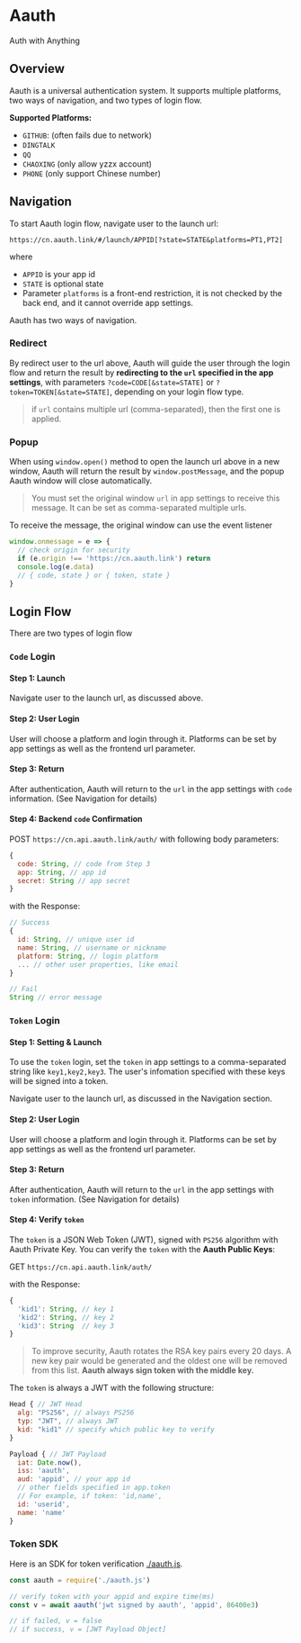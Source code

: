 # Aauth

Auth with Anything

## Overview

Aauth is a universal authentication system. It supports multiple platforms, two ways of navigation, and two types of login flow.

**Supported Platforms:**

- `GITHUB`: (often fails due to network)
- `DINGTALK`
- `QQ`
- `CHAOXING` (only allow yzzx account)
- `PHONE` (only support Chinese number)

## Navigation

To start Aauth login flow, navigate user to the launch url:
```
https://cn.aauth.link/#/launch/APPID[?state=STATE&platforms=PT1,PT2]
```

where
- `APPID` is your app id
- `STATE` is optional state
- Parameter `platforms` is a front-end restriction, it is not checked by the back end, and it cannot override app settings.

Aauth has two ways of navigation.

### Redirect

By redirect user to the url above, Aauth will guide the user through the login flow and return the result by **redirecting to the `url` specified in the app settings**, with parameters `?code=CODE[&state=STATE]` or `?token=TOKEN[&state=STATE]`, depending on your login flow type.

> if `url` contains multiple url (comma-separated), then the first one is applied.

### Popup

When using `window.open()` method to open the launch url above in a new window, Aauth will return the result by `window.postMessage`, and the popup Aauth window will close automatically. 

> You must set the original window `url` in app settings to receive this message. It can be set as comma-separated multiple urls.

To receive the message, the original window can use the event listener 
```js
window.onmessage = e => {
  // check origin for security
  if (e.origin !== 'https://cn.aauth.link') return
  console.log(e.data)
  // { code, state } or { token, state }
}
```

## Login Flow

There are two types of login flow

### `Code` Login

#### Step 1: Launch

Navigate user to the launch url, as discussed above.

#### Step 2: User Login

User will choose a platform and login through it. Platforms can be set by app settings as well as the frontend url parameter.

#### Step 3: Return

After authentication, Aauth will return to the `url` in the app settings with `code` information. (See Navigation for details)

#### Step 4: Backend `code` Confirmation

POST `https://cn.api.aauth.link/auth/` with following body parameters:
```js
{
  code: String, // code from Step 3
  app: String, // app id
  secret: String // app secret
}
```

with the Response:
```js
// Success
{
  id: String, // unique user id
  name: String, // username or nickname
  platform: String, // login platform
  ... // other user properties, like email
}

// Fail
String // error message
```

### `Token` Login

#### Step 1: Setting & Launch

To use the `token` login, set the `token` in app settings to a comma-separated string like `key1,key2,key3`. The user's infomation specified with these keys will be signed into a token.

Navigate user to the launch url, as discussed in the Navigation section.

#### Step 2: User Login

User will choose a platform and login through it. Platforms can be set by app settings as well as the frontend url parameter.

#### Step 3: Return

After authentication, Aauth will return to the `url` in the app settings with `token` information. (See Navigation for details)

#### Step 4: Verify `token`

The `token` is a JSON Web Token (JWT), signed with `PS256` algorithm with Aauth Private Key. You can verify the `token` with the **Aauth Public Keys**:

GET `https://cn.api.aauth.link/auth/`

with the Response:
```js
{
  'kid1': String, // key 1
  'kid2': String, // key 2
  'kid3': String  // key 3
}
```

> To improve security, Aauth rotates the RSA key pairs every 20 days. A new key pair would be generated and the oldest one will be removed from this list. **Aauth always sign token with the middle key.**

The `token` is always a JWT with the following structure:

```js
Head { // JWT Head
  alg: "PS256", // always PS256
  typ: "JWT", // always JWT
  kid: "kid1" // specify which public key to verify
}

Payload { // JWT Payload
  iat: Date.now(),
  iss: 'aauth',
  aud: 'appid', // your app id
  // other fields specified in app.token
  // For example, if token: 'id,name',
  id: 'userid',
  name: 'name'
}
```

### Token SDK

Here is an SDK for token verification [./aauth.js](./aauth.js).

```js
const aauth = require('./aauth.js')

// verify token with your appid and expire time(ms)
const v = await aauth('jwt signed by aauth', 'appid', 86400e3)

// if failed, v = false
// if success, v = [JWT Payload Object]
```
